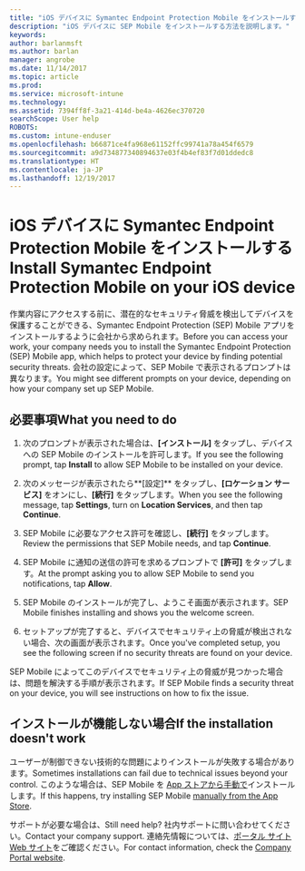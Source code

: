 ```yaml
---
title: "iOS デバイスに Symantec Endpoint Protection Mobile をインストールする必要がある | Microsoft Docs"
description: "iOS デバイスに SEP Mobile をインストールする方法を説明します。"
keywords: 
author: barlanmsft
ms.author: barlan
manager: angrobe
ms.date: 11/14/2017
ms.topic: article
ms.prod: 
ms.service: microsoft-intune
ms.technology: 
ms.assetid: 7394ff8f-3a21-414d-be4a-4626ec370720
searchScope: User help
ROBOTS: 
ms.custom: intune-enduser
ms.openlocfilehash: b66871ce4fa968e61152ffc99741a78a454f6579
ms.sourcegitcommit: a9d734877340894637e03f4b4ef83f7d01ddedc8
ms.translationtype: HT
ms.contentlocale: ja-JP
ms.lasthandoff: 12/19/2017
---
```

# <a name="install-symantec-endpoint-protection-mobile-on-your-ios-device"></a><span data-ttu-id="57ec1-103">iOS デバイスに Symantec Endpoint Protection Mobile をインストールする</span><span class="sxs-lookup"><span data-stu-id="57ec1-103">Install Symantec Endpoint Protection Mobile on your iOS device</span></span>

<span data-ttu-id="57ec1-104">作業内容にアクセスする前に、潜在的なセキュリティ脅威を検出してデバイスを保護することができる、Symantec Endpoint Protection (SEP) Mobile アプリをインストールするように会社から求められます。</span><span class="sxs-lookup"><span data-stu-id="57ec1-104">Before you can access your work, your company needs you to install the Symantec Endpoint Protection (SEP) Mobile app, which helps to protect your device by finding potential security threats.</span></span> <span data-ttu-id="57ec1-105">会社の設定によって、SEP Mobile で表示されるプロンプトは異なります。</span><span class="sxs-lookup"><span data-stu-id="57ec1-105">You might see different prompts on your device, depending on how your company set up SEP Mobile.</span></span>

## <a name="what-you-need-to-do"></a><span data-ttu-id="57ec1-106">必要事項</span><span class="sxs-lookup"><span data-stu-id="57ec1-106">What you need to do</span></span>

1.  <span data-ttu-id="57ec1-107">次のプロンプトが表示された場合は、**[インストール]** をタップし、デバイスへの SEP Mobile のインストールを許可します。</span><span class="sxs-lookup"><span data-stu-id="57ec1-107">If you see the following prompt, tap **Install** to allow SEP Mobile to be installed on your device.</span></span>

2. <span data-ttu-id="57ec1-108">次のメッセージが表示されたら**[設定]** をタップし、**[ロケーション サービス]** をオンにし、**[続行]** をタップします。</span><span class="sxs-lookup"><span data-stu-id="57ec1-108">When you see the following message, tap **Settings**, turn on **Location Services**, and then tap **Continue**.</span></span>

3. <span data-ttu-id="57ec1-109">SEP Mobile に必要なアクセス許可を確認し、**[続行]** をタップします。</span><span class="sxs-lookup"><span data-stu-id="57ec1-109">Review the permissions that SEP Mobile needs, and tap **Continue**.</span></span>

4. <span data-ttu-id="57ec1-110">SEP Mobile に通知の送信の許可を求めるプロンプトで **[許可]** をタップします。</span><span class="sxs-lookup"><span data-stu-id="57ec1-110">At the prompt asking you to allow SEP Mobile to send you notifications, tap **Allow**.</span></span>

5. <span data-ttu-id="57ec1-111">SEP Mobile のインストールが完了し、ようこそ画面が表示されます。</span><span class="sxs-lookup"><span data-stu-id="57ec1-111">SEP Mobile finishes installing and shows you the welcome screen.</span></span>

6. <span data-ttu-id="57ec1-112">セットアップが完了すると、デバイスでセキュリティ上の脅威が検出されない場合、次の画面が表示されます。</span><span class="sxs-lookup"><span data-stu-id="57ec1-112">Once you've completed setup, you see the following screen if no security threats are found on your device.</span></span>

<span data-ttu-id="57ec1-113">SEP Mobile によってこのデバイスでセキュリティ上の脅威が見つかった場合は、問題を解決する手順が表示されます。</span><span class="sxs-lookup"><span data-stu-id="57ec1-113">If SEP Mobile finds a security threat on your device, you will see instructions on how to fix the issue.</span></span>

## <a name="if-the-installation-doesnt-work"></a><span data-ttu-id="57ec1-114">インストールが機能しない場合</span><span class="sxs-lookup"><span data-stu-id="57ec1-114">If the installation doesn't work</span></span>

<span data-ttu-id="57ec1-115">ユーザーが制御できない技術的な問題によりインストールが失敗する場合があります。</span><span class="sxs-lookup"><span data-stu-id="57ec1-115">Sometimes installations can fail due to technical issues beyond your control.</span></span> <span data-ttu-id="57ec1-116">このような場合は、SEP Mobile を [App ストアから手動で](https://itunes.apple.com/app/sep-mobile/id695620821)インストールします。</span><span class="sxs-lookup"><span data-stu-id="57ec1-116">If this happens, try installing SEP Mobile [manually from the App Store](https://itunes.apple.com/app/sep-mobile/id695620821).</span></span>

<span data-ttu-id="57ec1-117">サポートが必要な場合は、</span><span class="sxs-lookup"><span data-stu-id="57ec1-117">Still need help?</span></span> <span data-ttu-id="57ec1-118">社内サポートに問い合わせてください。</span><span class="sxs-lookup"><span data-stu-id="57ec1-118">Contact your company support.</span></span> <span data-ttu-id="57ec1-119">連絡先情報については、[ポータル サイト Web サイト](https://portal.manage.microsoft.com#HelpDeskDialog)をご確認ください。</span><span class="sxs-lookup"><span data-stu-id="57ec1-119">For contact information, check the [Company Portal website](https://portal.manage.microsoft.com#HelpDeskDialog).</span></span>

